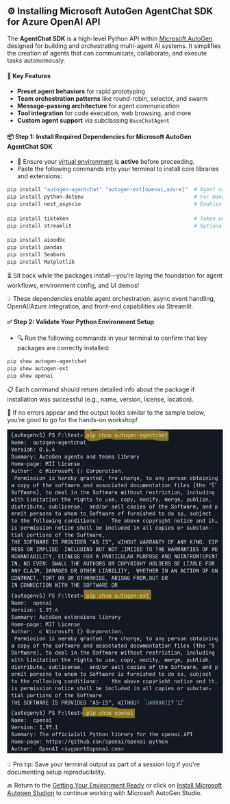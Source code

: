 ## ⚙️ Installing Microsoft AutoGen AgentChat SDK for Azure OpenAI API
The **AgentChat SDK** is a high-level Python API within [Microsoft AutoGen](https://microsoft.github.io/autogen/stable/user-guide/agentchat-user-guide/installation.html) designed for building and orchestrating multi-agent AI systems. It simplifies the creation of agents that can communicate, collaborate, and execute tasks autonomously.

#### 🔧 Key Features
- **Preset agent behaviors** for rapid prototyping
- **Team orchestration patterns** like round-robin, selector, and swarm
- **Message-passing architecture** for agent communication
- **Tool integration** for code execution, web browsing, and more
- **Custom agent support** via subclassing `BaseChatAgent`


#### 📦 Step 1: Install Required Dependencies for Microsoft AutoGen AgentChat SDK

- 🧠 Ensure your [virtual environment](../pages/CreatePythonVirtualEnv.md) is **active** before proceeding.
- Paste the following commands into your terminal to install core libraries and extensions:

```bash
pip install "autogen-agentchat" "autogen-ext[openai,azure]"  # Agent orchestration + provider integration
pip install python-dotenv                                    # For managing environment variables securely
pip install nest_asyncio                                     # Enables async compatibility in notebooks

pip install tiktoken                                         # Token encoding for LLM compatibility
pip install streamlit                                        # Optional: UI framework for interactive demos

pip install aioodbc
pip install pandas
pip install Seaborn
pip install Matplotlib

```

⏳ Sit back while the packages install—you’re laying the foundation for agent workflows, environment config, and UI demos!

💡 These dependencies enable agent orchestration, async event handling, OpenAI/Azure integration, and front-end capabilities via Streamlit.

#### ✅ Step 2: Validate Your Python Environment Setup

- 🔍 Run the following commands in your terminal to confirm that key packages are correctly installed:
```bash
pip show autogen-agentchat
pip show autogen-ext
pip show openai
```

📋 Each command should return detailed info about the package if installation was successful (e.g., name, version, license, location).

🚀 If no errors appear and the output looks similar to the sample below, you’re good to go for the hands-on workshop!

![](/AgentcisAI/ms-autogen/intro-to-ms-autogen/docs/images/pip_show_if_library_installed.png)

💡 Pro tip: Save your terminal output as part of a session log if you're documenting setup reproducibility.

🔙 Return to the [Getting Your Environment Ready](../pages/GettingEnvReady.md) or click on [Install Microsoft Autogen Studion]() to continue working with Microsoft AutoGen Studio.
